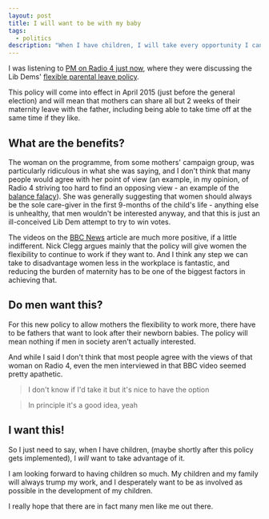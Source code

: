 ```yaml
---
layout: post
title: I will want to be with my baby
tags:
  - politics
description: "When I have children, I will take every opportunity I can to spend time with them. That is why I fully support the new Liberal Democrats flexible parenting policy."
---
```


I was listening to [PM on Radio 4 just now](http://www.bbc.co.uk/programmes/b03jfmqk), where they were discussing the Lib Dems' [flexible parental leave policy](http://www.theguardian.com/money/2013/nov/29/jo-swinson-conflict-jobs-family-life).

This policy will come into effect in April 2015 (just before the general election) and will mean that mothers can share all but 2 weeks of their maternity leave with the father, including being able to take time off at the same time if they like.

## What are the benefits?

The woman on the programme, from some mothers' campaign group, was particularly ridiculous in what she was saying, and I don't think that many people would agree with her point of view (an example, in my opinion, of Radio 4 striving too hard to find an opposing view - an example of the [balance falacy](http://rationalwiki.org/wiki/Balance_fallacy)). She was generally suggesting that women should always be the sole care-giver in the first 9-months of the child's life - anything else is unhealthy, that men wouldn't be interested anyway, and that this is just an ill-conceived Lib Dem attempt to try to win votes.

The videos on the [BBC News](http://www.bbc.co.uk/news/uk-politics-20295439) article are much more positive, if a little indifferent. Nick Clegg argues mainly that the policy will give women the flexibility to continue to work if they want to. And I think any step we can take to disadvantage women less in the workplace is fantastic, and reducing the burden of maternity has to be one of the biggest factors in achieving that.

## Do men want this?

For this new policy to allow mothers the flexibility to work more, there have to be fathers that want to look after their newborn babies. The policy will mean nothing if men in society aren't actually interested.

And while I said I don't think that most people agree with the views of that woman on Radio 4, even the men interviewed in that BBC video seemed pretty apathetic.

> I don't know if I'd take it but it's nice to have the option

> In principle it's a good idea, yeah

## I want this!

So I just need to say, when I have children, (maybe shortly after this policy gets implemented), I _will_ want to take advantage of it.

I am looking forward to having children so much. My children and my family will always trump my work, and I desperately want to be as involved as possible in the development of my children.

I really hope that there are in fact many men like me out there.
